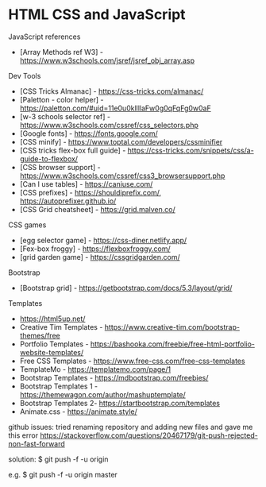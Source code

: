
# HTML CSS and JavaScript

JavaScript references
* [Array Methods ref W3] - https://www.w3schools.com/jsref/jsref_obj_array.asp

Dev Tools
* [CSS Tricks Almanac] - https://css-tricks.com/almanac/
* [Paletton - color helper] - https://paletton.com/#uid=11e0u0kllllaFw0g0qFqFg0w0aF
* [w-3 schools selector ref] - https://www.w3schools.com/cssref/css_selectors.php
* [Google fonts] - https://fonts.google.com/
* [CSS minify] - https://www.toptal.com/developers/cssminifier
* [CSS tricks flex-box full guide] - https://css-tricks.com/snippets/css/a-guide-to-flexbox/
* [CSS browser support] - https://www.w3schools.com/cssref/css3_browsersupport.php
* [Can I use tables] - https://caniuse.com/
* [CSS prefixes] - https://shouldiprefix.com/, https://autoprefixer.github.io/
* [CSS Grid cheatsheet] - https://grid.malven.co/

CSS games
* [egg selector game] - https://css-diner.netlify.app/
* [Fex-box froggy] - https://flexboxfroggy.com/
* [grid garden game] - https://cssgridgarden.com/

Bootstrap
* [Bootstrap grid] - https://getbootstrap.com/docs/5.3/layout/grid/

Templates
* https://html5up.net/
* Creative Tim Templates - https://www.creative-tim.com/bootstrap-themes/free
* Portfolio Templates - https://bashooka.com/freebie/free-html-portfolio-website-templates/
* Free CSS Templates - https://www.free-css.com/free-css-templates
* TemplateMo - https://templatemo.com/page/1
* Bootstrap Templates - https://mdbootstrap.com/freebies/
* Bootstrap Templates 1 - https://themewagon.com/author/mashuptemplate/
* Bootstrap Templates 2- https://startbootstrap.com/templates
* Animate.css - https://animate.style/


github issues: tried renaming repository and adding new files and gave me this error
https://stackoverflow.com/questions/20467179/git-push-rejected-non-fast-forward

solution:
$ git push -f -u origin <name of branch>

e.g. $ git push -f -u origin master
